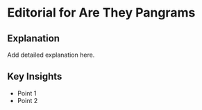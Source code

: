 # Editorial for Are They Pangrams

## Explanation

Add detailed explanation here.

## Key Insights

- Point 1
- Point 2
